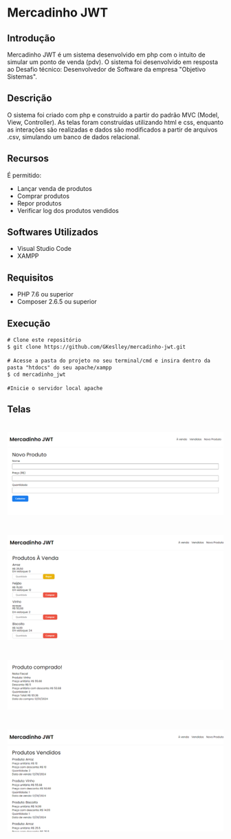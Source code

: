# Mercadinho JWT

## Introdução

Mercadinho JWT é um sistema desenvolvido em php com o intuito de simular um ponto de venda (pdv). O sistema foi desenvolvido em resposta ao Desafio técnico: Desenvolvedor de Software
da empresa "Objetivo Sistemas".

## Descrição

O sistema foi criado com php e construido a partir do padrão MVC (Model, View, Controller). As telas foram construídas utilizando html e css, enquanto as interações são realizadas
e dados são modificados a partir de arquivos .csv, simulando um banco de dados relacional.

## Recursos
É permitido:
  - Lançar venda de produtos <br>
  - Comprar produtos <br>
  - Repor produtos <br>
  - Verificar log dos produtos vendidos <br>

## Softwares Utilizados
- Visual Studio Code
- XAMPP

## Requisitos

- PHP 7.6 ou superior
- Composer 2.6.5 ou superior

## Execução

```
# Clone este repositório
$ git clone https://github.com/GKeslley/mercadinho-jwt.git

# Acesse a pasta do projeto no seu terminal/cmd e insira dentro da pasta "htdocs" do seu apache/xampp
$ cd mercadinho_jwt

#Inicie o servidor local apache

```
## Telas

<h1 align="center">
  <img alt="Tela de Cadastrar Produto" src="./assets/cadastrar.png" />
</h1>

<h1 align="center">
  <img alt="Tela Principal" src="./assets/tela-principal.png" />
</h1>

<h1 align="center">
  <img alt="Tela de Nota Fiscal" src="./assets/nota.png" />
</h1>

<h1 align="center">
  <img alt="Tela de Produtos Vendidos" src="./assets/vendidos.png" />
</h1>



